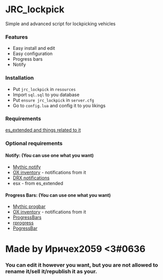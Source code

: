 # JRC_lockpick
Simple and advanced script for lockpicking vehicles

### Features
- Easy install and edit
- Easy configuration
- Progress bars
- Notify

### Installation
- Put `jrc_lockpick` in `resources`
- Import `sql.sql` to you database
- Put `ensure jrc_lockpick` in `server.cfg`
- Go to `config.lua` and config it to you likings

### Requirements
[es_extended and things related to it](https://github.com/esx-framework/esx-legacy/tree/main/%5Besx%5D)

### Optional requirements
#### Notify: (You can use one what you want)
- [Mythic notify](https://github.com/JayMontana36/mythic_notify-1)
- [OX inventory](https://github.com/overextended/ox_inventory) - notifications from it
- [DRX notifications](https://github.com/RealDeltarix/drx_notifications)
- esx - from es_extended
#### Progress Bars: (You can use one what you want)
- [Mythic progbar](https://github.com/HalCroves/mythic_progbar)
- [OX inventory](https://github.com/overextended/ox_inventory) - notifications from it
- [ProgressBars](https://github.com/EthanPeacock/progressBars)
- [rprogress](https://github.com/Mobius1/rprogress)
- [PogressBar](https://github.com/SWRP-PUBLIC/pogressBar)


# Made by Иричех2059 <3#0636

### You can edit it however you want, but you are not allowed to rename it/sell it/republish it as your.
